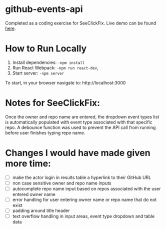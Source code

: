# github-events-api
Completed as a coding exercise for SeeClickFix. Live demo can be found [here](https://whitneyseiler.github.io/github-events-api/).

# How to Run Locally
1. Install dependencies: `-npm install`
4. Run React Webpack: `-npm run react-dev`,
5. Start server: `-npm server`

To start, in your browser navigate to: http://localhost:3000

# Notes for SeeClickFix:
Once the owner and repo name are entered, the dropdown event types list is automatically populated with event type associated with that specific repo. A debounce function was used to prevent the API call from running before user finishes typing repo name. 

# Changes I would have made given more time: 
- [ ] make the actor login in results table a hyperlink to their GitHub URL
- [ ] non case sensitive owner and repo name inputs
- [ ] autocomplete repo name input based on repos associated with the user entered owner name
- [ ] error handling for user entering owner name or repo name that do not exist
- [ ] padding around title header
- [ ] text overflow handling in input areas, event type dropdown and table data

